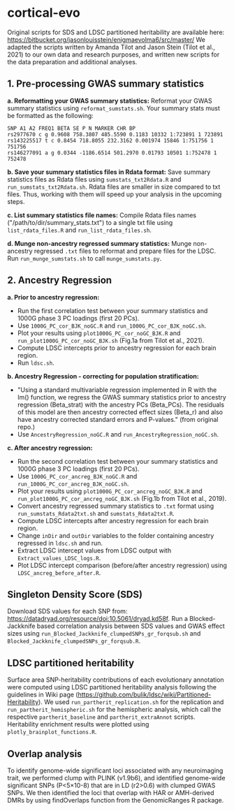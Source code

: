 
# cortical-evo

Original scripts for SDS and LDSC partitioned heritability are available here:
https://bitbucket.org/jasonlouisstein/enigmaevolma6/src/master/
We adapted the scripts written by Amanda Tilot and Jason Stein (Tilot et al., 2021) to our own data and research purposes, and written new scripts for the data preparation and additional analyses.

## 1. Pre-processing GWAS summary statistics

**a. Reformatting your GWAS summary statistics:**
Reformat your GWAS summary statistics using `reformat_sumstats.sh`.
Your summary stats must be formatted as the following:

```
SNP A1 A2 FREQ1 BETA SE P N MARKER CHR BP
rs2977670 c g 0.9608 758.3807 485.5590 0.1183 10332 1:723891 1 723891
rs143225517 t c 0.8454 718.8055 232.3162 0.001974 15846 1:751756 1 751756
rs146277091 a g 0.0344 -1186.6514 501.2970 0.01793 10501 1:752478 1 752478
```

**b. Save your summary statistics files in Rdata format:**
Save summary statistics files as Rdata files using `sumstats_txt2Rdata.R` and `run_sumstats_txt2Rdata.sh`.
Rdata files are smaller in size compared to txt files. Thus, working with them will speed up your analysis in the upcoming steps.

**c. List summary statistics file names:**
Compile Rdata files names ("/path/to/dir/summary_stats.txt") to a single txt file using `list_rdata_files.R` and `run_list_rdata_files.sh`.

**d. Munge non-ancestry regressed summary statistics:**
Munge non-ancestry regressed `.txt` files to reformat and prepare files for the LDSC. Run `run_munge_sumstats.sh` to call `munge_sumstats.py`.

## 2. Ancestry Regression

**a. Prior to ancestry regression:**
- Run the first correlation test between your summary statistics and 1000G phase 3 PC loadings (first 20 PCs).
- Use `1000G_PC_cor_BJK_noGC.R` and `run_1000G_PC_cor_BJK_noGC.sh`.
- Plot your results using `plot1000G_PC_cor_noGC_BJK.R` and `run_plot1000G_PC_cor_noGC_BJK.sh` (Fig.1a from Tilot et al., 2021).
- Compute LDSC intercepts prior to ancestry regression for each brain region.
- Run `ldsc.sh`.

**b. Ancestry Regression - correcting for population stratification:**
- "Using a standard multivariable regression implemented in R with the lm() function, we regress the GWAS summary statistics prior to ancestry regression (Beta_strat) with the ancestry PCs (Beta_PCs). The residuals of this model are then ancestry corrected effect sizes (Beta_r) and also have ancestry corrected standard errors and P-values." (from original repo.)
- Use `AncestryRegression_noGC.R` and `run_AncestryRegression_noGC.sh`.

**c. After ancestry regression:**
- Run the second correlation test between your summary statistics and 1000G phase 3 PC loadings (first 20 PCs).
- Use `1000G_PC_cor_ancreg_BJK_noGC.R` and `run_1000G_PC_cor_ancreg_BJK_noGC.sh`.
- Plot your results using `plot1000G_PC_cor_ancreg_noGC_BJK.R` and `run_plot1000G_PC_cor_ancreg_noGC_BJK.sh`  (Fig.1b from Tilot et al., 2019).
- Convert ancestry regressed summary statistics to `.txt` format using `run_sumstats_Rdata2txt.sh` and `sumstats_Rdata2txt.R`.
- Compute LDSC intercepts after ancestry regression for each brain region.
- Change `inDir` and `outDir` variables to the folder containing ancestry regressed in `ldsc.sh` and run.
- Extract LDSC intercept values from LDSC output with `Extract_values_LDSC_logs.R`.
- Plot LDSC intercept comparison (before/after ancestry regression) using `LDSC_ancreg_before_after.R`.

## Singleton Density Score (SDS)

Download SDS values for each SNP from: https://datadryad.org/resource/doi:10.5061/dryad.kd58f.
Run a Blocked-Jackknife based correlation analysis between SDS values and GWAS effect sizes using `run_Blocked_Jackknife_clumpedSNPs_gr_forqsub.sh` and `Blocked_Jackknife_clumpedSNPs_gr_forqsub.R`.

## LDSC partitioned heritability

Surface area SNP-heritability contributions of each evolutionary annotation were computed using LDSC partitioned heritability analysis following the guidelines in Wiki page (https://github.com/bulik/ldsc/wiki/Partitioned-Heritability).
We used `run_partherit_replication.sh` for the replication and `run_partherit_hemispheric.sh` for the hemispheric analysis, which call the respective `partherit_baseline` and `partherit_extraAnnot` scripts.
Heritability enrichment results were plotted using `plotly_brainplot_functions.R`.

## Overlap analysis

To identify genome-wide significant loci associated with any neuroimaging trait, we performed clump with PLINK (v1.9b6), and identified genome-wide significant SNPs (P<5×10-8) that are in LD (r2>0.6) with clumped GWAS SNPs. We then identified the loci that overlap with HAR or AMH-derived DMRs by using  findOverlaps function from the GenomicRanges R package.

